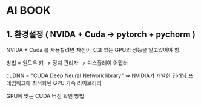 # AI BOOK

## 1. 환경설정 ( NVIDA + Cuda -> pytorch + pychorm )

NVIDA + Cuda 를 사용할려면 자신이 갖고 있는 GPU의 성능을 알고있어야 함.

방법 = 원도우 키 -> 장치 관리자 -> 디스플레이 어댑터 




cuDNN = "CUDA Deep Neural Network library" => NVIDIA가 개발한 딥러닝 프레임워크에 최적화된 GPU 가속 라이브러리

GPU에 맞는 CUDA 버전 확인 방법
